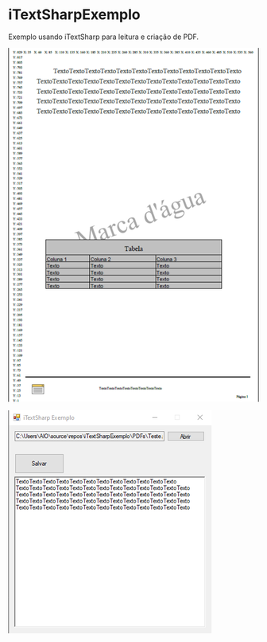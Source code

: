 # iTextSharpExemplo
Exemplo usando iTextSharp para leitura e criação de PDF.

![Imagem 1](https://github.com/NMDavi/iTextSharpExemplo/blob/master/paginaPDF1.png)

![Imagem 2](https://github.com/NMDavi/iTextSharpExemplo/blob/master/iTextSharpExemplo.png)
